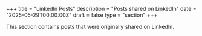 +++
title = "LinkedIn Posts"
description = "Posts shared on LinkedIn"
date = "2025-05-29T00:00:00Z"
draft = false
type = "section"
+++

This section contains posts that were originally shared on LinkedIn.
